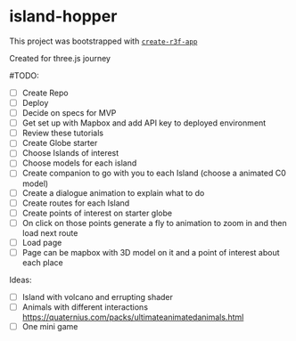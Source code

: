 # island-hopper

This project was bootstrapped with [`create-r3f-app`](https://github.com/utsuboco/create-r3f-app)

Created for three.js journey

#TODO:

- [ ] Create Repo
- [ ] Deploy
- [ ] Decide on specs for MVP
- [ ] Get set up with Mapbox and add API key to deployed environment
- [ ] Review these tutorials
- [ ] Create Globe starter
- [ ] Choose Islands of interest
- [ ] Choose models for each island
- [ ] Create companion to go with you to each Island (choose a animated C0 model)
- [ ] Create a dialogue animation to explain what to do
- [ ] Create routes for each Island
- [ ] Create points of interest on starter globe
- [ ] On click on those points generate a fly to animation to zoom in and then load next route
- [ ] Load page
- [ ] Page can be mapbox with 3D model on it and a point of interest about each place

Ideas:

- [ ] Island with volcano and errupting shader
- [ ] Animals with different interactions https://quaternius.com/packs/ultimateanimatedanimals.html
- [ ] One mini game
